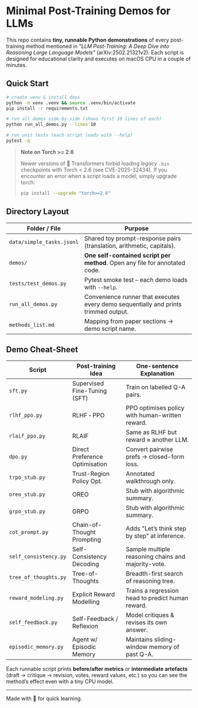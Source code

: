 # Minimal Post-Training Demos for LLMs

This repo contains **tiny, runnable Python demonstrations** of every post-training method mentioned in *"LLM Post-Training: A Deep Dive into Reasoning Large Language Models"* (arXiv:2502.21321v2).  Each script is designed for educational clarity and executes on macOS CPU in a couple of minutes.

## Quick Start
```bash
# create venv & install deps
python -m venv .venv && source .venv/bin/activate
pip install -r requirements.txt

# run all demos side-by-side (shows first 10 lines of each)
python run_all_demos.py --lines 10

# run unit tests (each script loads with --help)
pytest -q
```

> **Note on Torch >= 2.6**
>
> Newer versions of 🤗 Transformers forbid loading *legacy* `.bin` checkpoints with Torch < 2.6 (see CVE-2025-32434).  If you encounter an error when a script loads a model, simply upgrade torch:
>
> ```bash
> pip install --upgrade "torch>=2.6"
> ```

## Directory Layout
| Folder / File                     | Purpose |
|-----------------------------------|---------|
| `data/simple_tasks.jsonl`         | Shared toy prompt-response pairs (translation, arithmetic, capitals). |
| `demos/`                          | **One self-contained script per method**.  Open any file for annotated code. |
| `tests/test_demos.py`             | Pytest smoke test – each demo loads with `--help`. |
| `run_all_demos.py`                | Convenience runner that executes every demo sequentially and prints trimmed output. |
| `methods_list.md`                 | Mapping from paper sections → demo script name. |

## Demo Cheat-Sheet
| Script | Post-training Idea | One-sentence Explanation |
|--------|-------------------|--------------------------|
| `sft.py` | Supervised Fine-Tuning (SFT) | Train on labelled Q-A pairs. |
| `rlhf_ppo.py` | RLHF ‑ PPO | PPO optimises policy with human-written reward. |
| `rlaif_ppo.py` | RLAIF | Same as RLHF but reward ≈ another LLM. |
| `dpo.py` | Direct Preference Optimisation | Convert pairwise prefs → closed-form loss. |
| `trpo_stub.py` | Trust-Region Policy Opt. | Annotated walkthrough only. |
| `oreo_stub.py` | OREO | Stub with algorithmic summary. |
| `grpo_stub.py` | GRPO | Stub with algorithmic summary. |
| `cot_prompt.py` | Chain-of-Thought Prompting | Adds "Let’s think step by step" at inference. |
| `self_consistency.py` | Self-Consistency Decoding | Sample multiple reasoning chains and majority-vote. |
| `tree_of_thoughts.py` | Tree-of-Thoughts | Breadth-first search of reasoning tree. |
| `reward_modeling.py` | Explicit Reward Modelling | Trains a regression head to predict human reward. |
| `self_feedback.py` | Self-Feedback / Reflexion | Model critiques & revises its own answer. |
| `episodic_memory.py` | Agent w/ Episodic Memory | Maintains sliding-window memory of past Q-A. |

Each runnable script prints **before/after metrics** or **intermediate artefacts** (draft → critique → revision, votes, reward values, etc.) so you can see the method’s effect even with a tiny CPU model.

---
Made with 💜 for quick learning.
